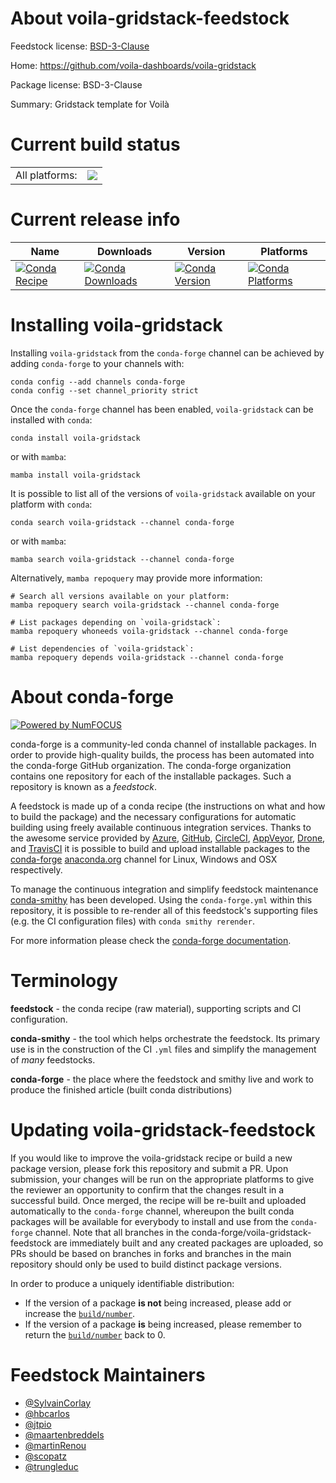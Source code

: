 About voila-gridstack-feedstock
===============================

Feedstock license: [BSD-3-Clause](https://github.com/conda-forge/voila-gridstack-feedstock/blob/main/LICENSE.txt)

Home: https://github.com/voila-dashboards/voila-gridstack

Package license: BSD-3-Clause

Summary: Gridstack template for Voilà

Current build status
====================


<table><tr><td>All platforms:</td>
    <td>
      <a href="https://dev.azure.com/conda-forge/feedstock-builds/_build/latest?definitionId=6914&branchName=main">
        <img src="https://dev.azure.com/conda-forge/feedstock-builds/_apis/build/status/voila-gridstack-feedstock?branchName=main">
      </a>
    </td>
  </tr>
</table>

Current release info
====================

| Name | Downloads | Version | Platforms |
| --- | --- | --- | --- |
| [![Conda Recipe](https://img.shields.io/badge/recipe-voila--gridstack-green.svg)](https://anaconda.org/conda-forge/voila-gridstack) | [![Conda Downloads](https://img.shields.io/conda/dn/conda-forge/voila-gridstack.svg)](https://anaconda.org/conda-forge/voila-gridstack) | [![Conda Version](https://img.shields.io/conda/vn/conda-forge/voila-gridstack.svg)](https://anaconda.org/conda-forge/voila-gridstack) | [![Conda Platforms](https://img.shields.io/conda/pn/conda-forge/voila-gridstack.svg)](https://anaconda.org/conda-forge/voila-gridstack) |

Installing voila-gridstack
==========================

Installing `voila-gridstack` from the `conda-forge` channel can be achieved by adding `conda-forge` to your channels with:

```
conda config --add channels conda-forge
conda config --set channel_priority strict
```

Once the `conda-forge` channel has been enabled, `voila-gridstack` can be installed with `conda`:

```
conda install voila-gridstack
```

or with `mamba`:

```
mamba install voila-gridstack
```

It is possible to list all of the versions of `voila-gridstack` available on your platform with `conda`:

```
conda search voila-gridstack --channel conda-forge
```

or with `mamba`:

```
mamba search voila-gridstack --channel conda-forge
```

Alternatively, `mamba repoquery` may provide more information:

```
# Search all versions available on your platform:
mamba repoquery search voila-gridstack --channel conda-forge

# List packages depending on `voila-gridstack`:
mamba repoquery whoneeds voila-gridstack --channel conda-forge

# List dependencies of `voila-gridstack`:
mamba repoquery depends voila-gridstack --channel conda-forge
```


About conda-forge
=================

[![Powered by
NumFOCUS](https://img.shields.io/badge/powered%20by-NumFOCUS-orange.svg?style=flat&colorA=E1523D&colorB=007D8A)](https://numfocus.org)

conda-forge is a community-led conda channel of installable packages.
In order to provide high-quality builds, the process has been automated into the
conda-forge GitHub organization. The conda-forge organization contains one repository
for each of the installable packages. Such a repository is known as a *feedstock*.

A feedstock is made up of a conda recipe (the instructions on what and how to build
the package) and the necessary configurations for automatic building using freely
available continuous integration services. Thanks to the awesome service provided by
[Azure](https://azure.microsoft.com/en-us/services/devops/), [GitHub](https://github.com/),
[CircleCI](https://circleci.com/), [AppVeyor](https://www.appveyor.com/),
[Drone](https://cloud.drone.io/welcome), and [TravisCI](https://travis-ci.com/)
it is possible to build and upload installable packages to the
[conda-forge](https://anaconda.org/conda-forge) [anaconda.org](https://anaconda.org/)
channel for Linux, Windows and OSX respectively.

To manage the continuous integration and simplify feedstock maintenance
[conda-smithy](https://github.com/conda-forge/conda-smithy) has been developed.
Using the ``conda-forge.yml`` within this repository, it is possible to re-render all of
this feedstock's supporting files (e.g. the CI configuration files) with ``conda smithy rerender``.

For more information please check the [conda-forge documentation](https://conda-forge.org/docs/).

Terminology
===========

**feedstock** - the conda recipe (raw material), supporting scripts and CI configuration.

**conda-smithy** - the tool which helps orchestrate the feedstock.
                   Its primary use is in the construction of the CI ``.yml`` files
                   and simplify the management of *many* feedstocks.

**conda-forge** - the place where the feedstock and smithy live and work to
                  produce the finished article (built conda distributions)


Updating voila-gridstack-feedstock
==================================

If you would like to improve the voila-gridstack recipe or build a new
package version, please fork this repository and submit a PR. Upon submission,
your changes will be run on the appropriate platforms to give the reviewer an
opportunity to confirm that the changes result in a successful build. Once
merged, the recipe will be re-built and uploaded automatically to the
`conda-forge` channel, whereupon the built conda packages will be available for
everybody to install and use from the `conda-forge` channel.
Note that all branches in the conda-forge/voila-gridstack-feedstock are
immediately built and any created packages are uploaded, so PRs should be based
on branches in forks and branches in the main repository should only be used to
build distinct package versions.

In order to produce a uniquely identifiable distribution:
 * If the version of a package **is not** being increased, please add or increase
   the [``build/number``](https://docs.conda.io/projects/conda-build/en/latest/resources/define-metadata.html#build-number-and-string).
 * If the version of a package **is** being increased, please remember to return
   the [``build/number``](https://docs.conda.io/projects/conda-build/en/latest/resources/define-metadata.html#build-number-and-string)
   back to 0.

Feedstock Maintainers
=====================

* [@SylvainCorlay](https://github.com/SylvainCorlay/)
* [@hbcarlos](https://github.com/hbcarlos/)
* [@jtpio](https://github.com/jtpio/)
* [@maartenbreddels](https://github.com/maartenbreddels/)
* [@martinRenou](https://github.com/martinRenou/)
* [@scopatz](https://github.com/scopatz/)
* [@trungleduc](https://github.com/trungleduc/)

